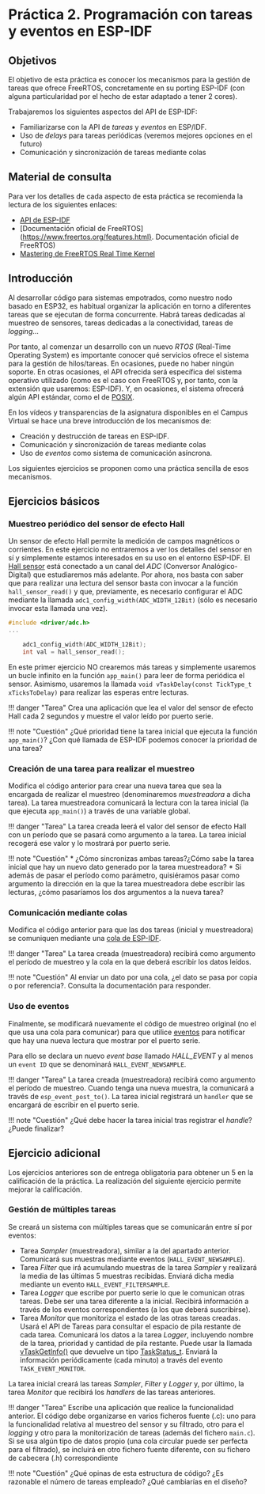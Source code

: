 # Práctica 2. Programación con tareas y eventos en ESP-IDF

## Objetivos

El objetivo  de esta práctica es conocer los mecanismos para la gestión de tareas
que ofrece FreeRTOS, concretamente en su porting  ESP-IDF (con alguna
particularidad por el hecho de estar adaptado a tener 2 cores).

Trabajaremos los siguientes aspectos del API de ESP-IDF:

* Familiarizarse con la API de *tareas* y *eventos* en ESP/IDF.
* Uso de *delays* para tareas periódicas (veremos mejores opciones en el futuro)
* Comunicación y sincronización de tareas mediante colas

## Material de consulta
Para ver los detalles de cada aspecto de esta práctica se recomienda la lectura de los siguientes enlaces:

* [API de ESP-IDF](https://docs.espressif.com/projects/esp-idf/en/stable/api-reference/system/freertos.html)
* [Documentación oficial de FreeRTOS](https://www.freertos.org/features.html}. Documentación oficial de FreeRTOS)
* [Mastering de FreeRTOS Real Time Kernel](https://www.freertos.org/fr-content-src/uploads/2018/07/161204_Mastering_the_FreeRTOS_Real_Time_Kernel-A_Hands-On_Tutorial_Guide.pdf)

## Introducción

Al desarrollar código para sistemas empotrados, como nuestro nodo basado en ESP32, es habitual organizar la aplicación en torno a diferentes tareas que se ejecutan de forma concurrente. Habrá tareas dedicadas al muestreo de sensores, tareas dedicadas a la conectividad, tareas de *logging*... 

Por tanto, al comenzar un desarrollo con un nuevo *RTOS* (Real-Time Operating System) es importante conocer qué servicios ofrece el sistema para la gestión de hilos/tareas. En ocasiones, puede no haber ningún soporte. En otras ocasiones, el API ofrecida será específica del sistema operativo utilizado (como es el caso con FreeRTOS y, por tanto, con la extensión que usaremos: ESP-IDF). Y, en ocasiones, el sistema ofrecerá algún API estándar, como el de [POSIX](https://pubs.opengroup.org/onlinepubs/9699919799/basedefs/pthread.h.html).

En los vídeos y transparencias de la asignatura disponibles en el Campus Virtual se hace una breve introducción de los mecanismos de:

* Creación y destrucción de tareas en ESP-IDF.
* Comunicación y sincronización de tareas mediante colas 
* Uso de *eventos* como sistema de comunicación asíncrona.

Los siguientes ejercicios se proponen como una práctica sencilla de esos mecanismos.


## Ejercicios básicos

### Muestreo periódico del sensor de efecto Hall
Un sensor de efecto Hall permite la medición de campos magnéticos o corrientes. En este ejercicio no entraremos a ver los detalles del sensor en sí y simplemente estamos interesados en su uso en el entorno ESP-IDF. El [Hall sensor](https://docs.espressif.com/projects/esp-idf/en/v4.0.3/api-reference/peripherals/adc.html#_CPPv416hall_sensor_readv) está conectado a un canal del *ADC* (Conversor Analógico-Digital) que estudiaremos más adelante. Por ahora, nos basta con saber que para realizar una lectura del sensor basta con invocar a la función `hall_sensor_read()` y que, previamente, es necesario configurar el ADC mediante la llamada `adc1_config_width(ADC_WIDTH_12Bit)` (sólo es necesario invocar esta llamada una vez).

```c
#include <driver/adc.h>
...

    adc1_config_width(ADC_WIDTH_12Bit);
    int val = hall_sensor_read();
```
En este primer ejercicio NO crearemos más tareas y simplemente usaremos un bucle infinito en la función `app_main()` para leer de forma periódica el sensor. Asimismo, usaremos la llamada `void vTaskDelay(const TickType_t xTicksToDelay)` para realizar las esperas entre lecturas.

!!! danger "Tarea"
	Crea una aplicación que lea el valor del sensor de efecto Hall cada 2 segundos y muestre el valor leído por puerto serie.

!!! note "Cuestión"
    ¿Qué prioridad tiene la tarea inicial que ejecuta la función `app_main()`? ¿Con qué llamada de ESP-IDF podemos conocer la prioridad de una tarea?


### Creación de una tarea para realizar el muestreo

Modifica el código anterior para crear una nueva tarea que sea la encargada de realizar el muestreo (denominaremos *muestreadora* a dicha tarea). La tarea muestreadora comunicará la lectura con la tarea inicial (la que ejecuta `app_main()`) a través de una variable global.

!!! danger "Tarea"
	La tarea creada leerá el valor del sensor de efecto Hall con un período que se pasará como argumento a la tarea. La tarea inicial recogerá ese valor y lo mostrará por puerto serie.

!!! note "Cuestión"
	* ¿Cómo sincronizas ambas tareas?¿Cómo sabe la tarea inicial que hay un nuevo dato generado por la tarea muestreadora?
	* Si además de pasar el período como parámetro, quisiéramos pasar como argumento la dirección en la que la tarea muestreadora debe escribir las lecturas, ¿cómo pasaríamos los dos argumentos a la nueva tarea?


### Comunicación mediante colas

Modifica el código anterior para que las dos tareas (inicial y muestreadora) se comuniquen mediante una [cola de ESP-IDF](https://docs.espressif.com/projects/esp-idf/en/latest/esp32/api-reference/system/freertos.html#queue-api).

!!! danger "Tarea" 
    La tarea creada (muestreadora) recibirá como argumento el período de muestreo y la cola en la que deberá escribir los datos leídos.
  
!!! note "Cuestión"
    Al enviar un dato por una cola, ¿el dato se pasa por copia o por referencia?. Consulta la documentación para responder.

### Uso de eventos

Finalmente, se modificará nuevamente el código de muestreo original (no el que usa una cola para comunicar) para que utilice [eventos](https://docs.espressif.com/projects/esp-idf/en/latest/esp32/api-reference/system/esp_event.html) para notificar que hay una nueva lectura que mostrar por el puerto serie.

Para ello se declara un nuevo *event base* llamado *HALL_EVENT* y al menos un `event ID` que se denominará `HALL_EVENT_NEWSAMPLE`.

!!! danger "Tarea" 
    La tarea creada (muestreadora) recibirá como argumento el período de muestreo. Cuando tenga una nueva muestra, la comunicará a través de `esp_event_post_to()`. La tarea inicial registrará un `handler` que se encargará de escribir en el puerto serie.

!!! note "Cuestión"
    ¿Qué debe hacer la tarea inicial tras registrar el *handle*? ¿Puede finalizar?   
 
## Ejercicio adicional
Los ejercicios anteriores son de entrega obligatoria para obtener un 5 en la calificación de la práctica. La realización del siguiente ejercicio permite mejorar la calificación.

### Gestión de múltiples tareas
Se creará un sistema con múltiples tareas que se comunicarán entre sí por eventos:

* Tarea *Sampler* (muestreadora), similar a la del apartado anterior. Comunicará sus muestras mediante eventos (`HALL_EVENT_NEWSAMPLE`).
* Tarea *Filter* que irá acumulando muestras de la tarea *Sampler* y realizará la media  de las últimas 5 muestras recibidas. Enviará dicha media mediante un evento `HALL_EVENT_FILTERSAMPLE`.
* Tarea *Logger* que escribe por puerto serie lo que le comunican otras tareas. Debe ser una tarea diferente a la inicial. Recibirá información a través de los eventos correspondientes (a los que deberá suscribirse).
* Tarea *Monitor* que monitoriza el estado de las otras tareas creadas. Usará el API de Tareas para consultar el espacio de pila restante de cada tarea. Comunicará los datos a la tarea *Logger*, incluyendo nombre de la tarea, prioridad y cantidad de pila restante. Puede usar la llamada [vTaskGetInfo()](https://docs.espressif.com/projects/esp-idf/en/latest/esp32/api-reference/system/freertos.html#task-api) que devuelve un tipo [TaskStatus_t](https://www.freertos.org/vTaskGetInfo.html#TaskStatus_t). Enviará la información periódicamente (cada minuto) a través del evento `TASK_EVENT_MONITOR`.

La tarea inicial creará las tareas *Sampler*, *Filter* y *Logger* y, por último, la tarea *Monitor* que recibirá los *handlers* de las tareas anteriores. 

!!! danger "Tarea" 
    Escribe una aplicación que realice la funcionalidad anterior. El código debe organizarse en varios ficheros fuente (.c): uno para la funcionalidad relativa al muestreo del sensor y su filtrado, otro para el *logging* y otro para la monitorización de tareas (además del fichero `main.c`). Si se usa algún tipo de datos propio (una cola circular puede ser perfecta para el filtrado), se incluirá en otro fichero fuente diferente, con su fichero de cabecera (.h) correspondiente

!!! note "Cuestión"
    ¿Qué opinas de esta estructura de código? ¿Es razonable el número de tareas empleado? ¿Qué cambiarías en el diseño? 



